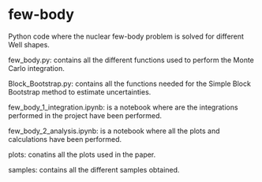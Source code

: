# few-body

Python code where the nuclear few-body problem is solved for different Well shapes.

few_body.py: contains all the different functions used to perform the Monte Carlo integration.

Block_Bootstrap.py: contains all the functions needed for the Simple Block Bootstrap method to estimate uncertainties.

few_body_1_integration.ipynb: is a notebook where are the integrations performed in the project have been performed.

few_body_2_analysis.ipynb: is a notebook where all the plots and calculations have been performed.

plots: conatins all the plots used in the paper.

samples: contains all the different samples obtained.
